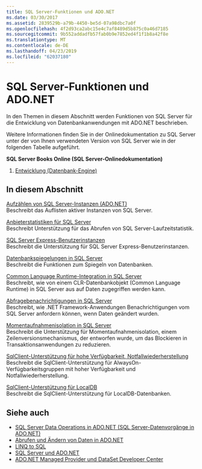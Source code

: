 ```yaml
---
title: SQL Server-Funktionen und ADO.NET
ms.date: 03/30/2017
ms.assetid: 2839529b-a79b-4450-be5d-07a98dbc7a0f
ms.openlocfilehash: 4f2d93ca2abc15e4c7af8489d5b875c0a46d7185
ms.sourcegitcommit: 9b552addadfb57fab0b9e7852ed4f1f1b8a42f8e
ms.translationtype: MT
ms.contentlocale: de-DE
ms.lasthandoff: 04/23/2019
ms.locfileid: "62037180"
---
```

# <a name="sql-server-features-and-adonet"></a>SQL Server-Funktionen und ADO.NET
In den Themen in diesem Abschnitt werden Funktionen von SQL Server für die Entwicklung von Datenbankanwendungen mit ADO.NET beschrieben.  
  
 Weitere Informationen finden Sie in der Onlinedokumentation zu SQL Server unter der von Ihnen verwendeten Version von SQL Server wie in der folgenden Tabelle aufgeführt.  
  
 **SQL Server Books Online (SQL Server-Onlinedokumentation)**  
  
1. [Entwicklung (Datenbank-Engine)](https://go.microsoft.com/fwlink/?LinkId=115245)  
  
## <a name="in-this-section"></a>In diesem Abschnitt  
 [Aufzählen von SQL Server-Instanzen (ADO.NET)](../../../../../docs/framework/data/adonet/sql/enumerating-instances-of-sql-server.md)  
 Beschreibt das Auflisten aktiver Instanzen von SQL Server.  
  
 [Anbieterstatistiken für SQL Server](../../../../../docs/framework/data/adonet/sql/provider-statistics-for-sql-server.md)  
 Beschreibt Unterstützung für das Abrufen von SQL Server-Laufzeitstatistik.  
  
 [SQL Server Express-Benutzerinstanzen](../../../../../docs/framework/data/adonet/sql/sql-server-express-user-instances.md)  
 Beschreibt die Unterstützung für SQL Server Express-Benutzerinstanzen.  
  
 [Datenbankspiegelungen in SQL Server](../../../../../docs/framework/data/adonet/sql/database-mirroring-in-sql-server.md)  
 Beschreibt die Funktionen zum Spiegeln von Datenbanken.  
  
 [Common Language Runtime-Integration in SQL Server](../../../../../docs/framework/data/adonet/sql/sql-server-common-language-runtime-integration.md)  
 Beschreibt, wie von einem CLR-Datenbankobjekt (Common Language Runtime) in SQL Server aus auf Daten zugegriffen werden kann.  
  
 [Abfragebenachrichtigungen in SQL Server](../../../../../docs/framework/data/adonet/sql/query-notifications-in-sql-server.md)  
 Beschreibt, wie .NET Framework-Anwendungen Benachrichtigungen vom SQL Server anfordern können, wenn Daten geändert wurden.  
  
 [Momentaufnahmenisolation in SQL Server](../../../../../docs/framework/data/adonet/sql/snapshot-isolation-in-sql-server.md)  
 Beschreibt die Unterstützung für Momentaufnahmenisolation, einem Zeilenversionsmechanismus, der entworfen wurde, um das Blockieren in Transaktionsanwendungen zu reduzieren.  
  
 [SqlClient-Unterstützung für hohe Verfügbarkeit, Notfallwiederherstellung](../../../../../docs/framework/data/adonet/sql/sqlclient-support-for-high-availability-disaster-recovery.md)  
 Beschreibt die SqlClient-Unterstützung für AlwaysOn-Verfügbarkeitsgruppen mit hoher Verfügbarkeit und Notfallwiederherstellung.  
  
 [SqlClient-Unterstützung für LocalDB](../../../../../docs/framework/data/adonet/sql/sqlclient-support-for-localdb.md)  
 Beschreibt die SqlClient-Unterstützung für LocalDB-Datenbanken.  
  
## <a name="see-also"></a>Siehe auch

- [SQL Server Data Operations in ADO.NET (SQL Server-Datenvorgänge in ADO.NET)](../../../../../docs/framework/data/adonet/sql/sql-server-data-operations.md)
- [Abrufen und Ändern von Daten in ADO.NET](../../../../../docs/framework/data/adonet/retrieving-and-modifying-data.md)
- [LINQ to SQL](../../../../../docs/framework/data/adonet/sql/linq/index.md)
- [SQL Server und ADO.NET](../../../../../docs/framework/data/adonet/sql/index.md)
- [ADO.NET Managed Provider und DataSet Developer Center](https://go.microsoft.com/fwlink/?LinkId=217917)
